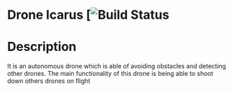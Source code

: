 # Drone Icarus [![Build Status](https://travis-ci.com/RoboTech-URJC/Icarus-Project/Icarus-Project.svg?branch=update_readme)


# Description

It is an autonomous drone which is able of avoiding obstacles and detecting other drones. The main functionality of this drone is being able to shoot down others drones on flight
